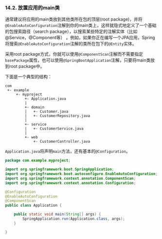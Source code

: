 ### 14.2. 放置应用的main类

通常建议将应用的main类放到其他类所在包的顶层(root package)，并将`@EnableAutoConfiguration`注解到你的main类上，这样就隐式地定义了一个基础的包搜索路径（search package），以搜索某些特定的注解实体（比如@Service，@Component等）
。例如，如果你正在编写一个JPA应用，Spring将搜索`@EnableAutoConfiguration`注解的类所在包下的`@Entity`实体。

采用root package方式，你就可以使用`@ComponentScan`注解而不需要指定`basePackage`属性，也可以使用`@SpringBootApplication`注解，只要将main类放到root package中。

下面是一个典型的结构：
```shell
com
 +- example
     +- myproject
         +- Application.java
         |
         +- domain
         |   +- Customer.java
         |   +- CustomerRepository.java
         |
         +- service
         |   +- CustomerService.java
         |
         +- web
             +- CustomerController.java
```
`Application.java`将声明`main`方法，还有基本的`@Configuration`。
```java
package com.example.myproject;

import org.springframework.boot.SpringApplication;
import org.springframework.boot.autoconfigure.EnableAutoConfiguration;
import org.springframework.context.annotation.ComponentScan;
import org.springframework.context.annotation.Configuration;

@Configuration
@EnableAutoConfiguration
@ComponentScan
public class Application {

    public static void main(String[] args) {
        SpringApplication.run(Application.class, args);
    }

}
```
